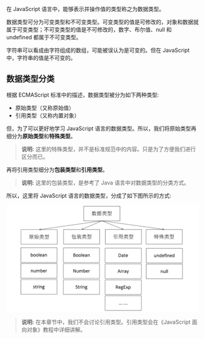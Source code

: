 在 JavaScript 语言中，能够表示并操作值的类型称之为数据类型。

数据类型可分为可变类型和不可变类型。可变类型的值是可修改的，对象和数据就属于可变类型；不可变类型的值是不可修改的，数字、布尔值、null 和 undefined 都属于不可变类型。

字符串可以看成由字符组成的数组，可能被误认为是可变的。但在 JavaScript 中，字符串的值是不可变的。

## 数据类型分类

根据 ECMAScript 标准中的描述，数据类型被分为如下两种类型:

- 原始类型（又称原始值）
- 引用类型（又称内置对象）

但，为了可以更好地学习 JavaScript 语言的数据类型。所以，我们将原始类型再细分为**原始类型**和**特殊类型**。

> **说明:** 这里的特殊类型，并不是标准规范中的内容。只是为了方便我们进行区分而已。

再将引用类型细分为**包装类型**和**引用类型**。

> **说明:** 这里的包装类型，是参考了 Java 语言中对数据类型的分类方式。

所以，这里将 JavaScript 语言的数据类型，分成了如下图所示的方式:

![](images/01.png)

> **说明:** 在本章节中，我们不会讨论引用类型。引用类型会在《JavaScript 面向对象》教程中详细讲解。
